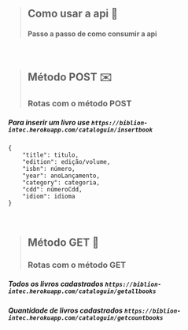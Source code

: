 > ## Como usar a api 🤔
> #### Passo a passo de como consumir a api

<br>

> ## Método POST ✉️
> ### Rotas com o método POST


##### Para inserir um livro use ```https://biblion-intec.herokuapp.com/cataloguin/insertbook```
``` 
{
    "title": titulo,
    "edition": edição/volume,
    "isbn": número,
    "year": anoLançamento,
    "category": categoria,
    "cdd": númeroCdd,
    "idiom": idioma
}
```

<br>

> ## Método GET 👋
> ### Rotas com o método GET

##### Todos os livros cadastrados ```https://biblion-intec.herokuapp.com/cataloguin/getallbooks```

##### Quantidade de livros cadastrados ```https://biblion-intec.herokuapp.com/cataloguin/getcountbooks```
